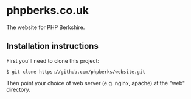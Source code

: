 # phpberks.co.uk

The website for PHP Berkshire.

## Installation instructions

First you'll need to clone this project:

```
$ git clone https://github.com/phpberks/website.git
```

Then point your choice of web server (e.g. nginx, apache) at the "web" directory.
